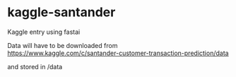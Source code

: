 # kaggle-santander
Kaggle entry using fastai

Data will have to be downloaded from https://www.kaggle.com/c/santander-customer-transaction-prediction/data

and stored in /data